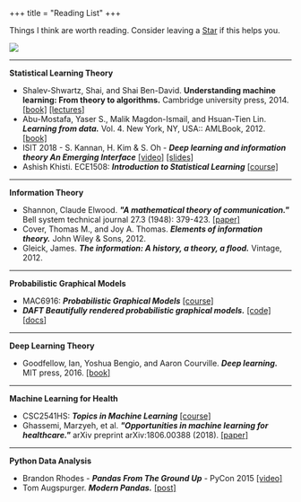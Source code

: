 +++
title = "Reading List"
+++

Things I think are worth reading. Consider leaving a <span style="text-shadow: none;"><a class="github-button" href="https://github.com/dsevero/dsevero.com" data-icon="octicon-star" data-size="small" data-show-count="true" aria-label="Star this on GitHub">Star</a><script async defer src="https://buttons.github.io/buttons.js"></script></span> if this helps you.

![](/img/attempted-science.png)


---
**Statistical Learning Theory**

- Shalev-Shwartz, Shai, and Shai Ben-David. **Understanding machine learning: From theory to algorithms.** Cambridge university press, 2014. [[book]](https://www.cs.huji.ac.il/~shais/UnderstandingMachineLearning/index.html) [[lectures]](https://www.youtube.com/playlist?list=PLPW2keNyw-usgvmR7FTQ3ZRjfLs5jT4BO)
- Abu-Mostafa, Yaser S., Malik Magdon-Ismail, and Hsuan-Tien Lin. ***Learning from data.*** Vol. 4. New York, NY, USA:: AMLBook, 2012. [[book]](http://www.amlbook.com)
- ISIT 2018 - S. Kannan, H. Kim & S. Oh - ***Deep learning and information theory An Emerging Interface*** [[video]](https://youtu.be/t7azfdvGCcc) [[slides]](https://homes.cs.washington.edu/~sewoong/slide_ISITTutorial2018.pdf)
- Ashish Khisti. ECE1508: ***Introduction to Statistical Learning*** [[course]](https://sites.google.com/site/ece1508uoft/home)

---
**Information Theory**

- Shannon, Claude Elwood. ***"A mathematical theory of communication."*** Bell system technical journal 27.3 (1948): 379-423. [[paper]](http://www.math.harvard.edu/~ctm/home/text/others/shannon/entropy/entropy.pdf)
- Cover, Thomas M., and Joy A. Thomas. ***Elements of information theory.*** John Wiley & Sons, 2012.
- Gleick, James. ***The information: A history, a theory, a flood.*** Vintage, 2012.

---
**Probabilistic Graphical Models**

- MAC6916: ***Probabilistic Graphical Models*** [[course]](https://www.ime.usp.br/~ddm/mac6916/)
- ***DAFT Beautifully rendered probabilistic graphical models.*** [[code]](https://github.com/daft-dev/daft) [[docs]](https://docs.daft-pgm.org/en/latest/)

---
**Deep Learning Theory**

- Goodfellow, Ian, Yoshua Bengio, and Aaron Courville. ***Deep learning.*** MIT press, 2016. [[book]](https://www.deeplearningbook.org/)

---
**Machine Learning for Health**

- CSC2541HS: ***Topics in Machine Learning*** [[course]](https://cs2541-ml4h2019.github.io/schedule/)
- Ghassemi, Marzyeh, et al. ***"Opportunities in machine learning for healthcare."*** arXiv preprint arXiv:1806.00388 (2018). [[paper]](https://arxiv.org/abs/1806.00388)

---
**Python Data Analysis**

- Brandon Rhodes - ***Pandas From The Ground Up*** - PyCon 2015 [[video]](https://www.youtube.com/watch?v=5JnMutdy6Fw)
- Tom Augspurger. ***Modern Pandas.*** [[post]](http://tomaugspurger.github.io/modern-1-intro.html)
